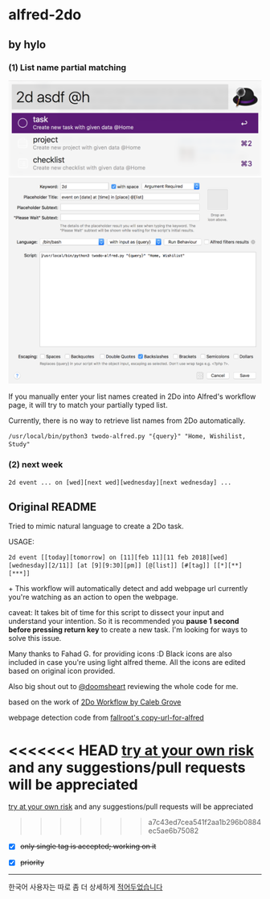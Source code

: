 # alfred-2do

## by hylo
### (1) List name partial matching

![Screenshot](screenshots/match_list1.png)
![Screenshot](screenshots/match_list2.png)

If you manually enter your list names created in 2Do into Alfred's workflow page, it will try to match your partially typed list.

Currently, there is no way to retrieve list names from 2Do automatically.


```
/usr/local/bin/python3 twodo-alfred.py "{query}" "Home, Wishilist, Study"
```

### (2) next week

```
2d event ... on [wed][next wed][wednesday][next wednesday] ...
```


## Original README
Tried to mimic natural language to create a 2Do task.

USAGE:

```
2d event [[today][tomorrow] on [11][feb 11][11 feb 2018][wed][wednesday][2/11]] [at [9][9:30][pm]] [@[list]] [#[tag]] [[*][**][***]]
```

\+ This workflow will automatically detect and add webpage url currently you're watching as an action to open the webpage.

caveat: It takes bit of time for this script to dissect your input and understand your intention. So it is recommended you **pause 1 second before pressing return key** to create a new task. I'm looking for ways to solve this issue.

Many thanks to Fahad G. for providing icons :D Black icons are also included in case you're using light alfred theme. All the icons are edited based on original icon provided.

Also big shout out to [@doomsheart](https://github.com/doomsheart) reviewing the whole code for me.

based on the work of [2Do Workflow by Caleb Grove](https://www.alfredforum.com/topic/3811-2do-workflow/?do=findComment&comment=22721)

webpage detection code from [fallroot's copy-url-for-alfred](https://github.com/fallroot/copy-url-for-alfred)

<<<<<<< HEAD
[try at your own risk](https://github.com/Canorus/alfred-2do/raw/master/workflow/alfred-2Do_1.0-33.alfredworkflow) and any suggestions/pull requests will be appreciated
=======
[try at your own risk](https://github.com/Canorus/alfred-2do/raw/master/workflow/alfred-2Do_1.0-34.alfredworkflow) and any suggestions/pull requests will be appreciated
>>>>>>> a7c43ed7cea541f2aa1b296b0884ec5ae6b75082

- [x] ~~only single tag is accepted; working on it~~
- [x] ~~priority~~


------

한국어 사용자는 따로 좀 더 상세하게 [적어두었습니다](https://canor.cf/2018/01/19/alfred-2do/)
